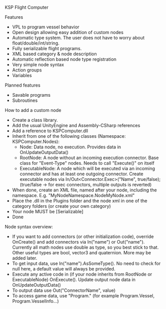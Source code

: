 KSP Flight Computer

Features
- VPL to program vessel behavior
- Open design allowing easy addition of custom nodes
- Automatic type system. The user does not have to worry about float/double/int/string.
- Fully serializable flight programs.
- XML based category & node description
- Automatic reflection based node type registration
- Very simple node syntax
- Action groups
- Variables

Planned features
- Savable programs
- Subroutines





How to add a custom node
- Create a class library.
- Add the usual UnityEngine and Assembly-CSharp references
- Add a reference to KSPComputer.dll
- Inherit from one of the following classes (Namespace: KSPComputer.Nodes):
  - Node: Data node, no execution. Provides data in OnUpdateOutputData()
  - RootNode: A node without an incoming execution connector. Base class for "Event-Type" nodes. Needs to call "Execute()" on itself
  - ExecutableNode: A node which will be executed via an incoming connector and has at least one outgoing connector. Create executable nodes via In/Out<Connector.Exec>("Name", true/false); (true/false -> for exec connectors, multiple outputs is reverted)
- When done, create an XML file, named after your node, including the namespace. E.g. "MyNodeNamespace.NodeMyNode.xml"
- Place the .dll in the Plugins folder and the node xml in one of the category folders (or create your own category)
- Your node MUST be [Serializable]
- Done

Node syntax overview:
- If you want to add connectors (or other initialization code), override OnCreate() and add connectors via In<type>("name") or Out<type>("name"). Currently all math nodes use double as type, so you best stick to that. Other useful types are bool, vector3 and quaternion. More may be added later.
- To get input data, use In("name").AsSomeType(). No need to check for null here, a default value will always be provided.
- Execute any active code in (if your node inherits from RootNode or ExecutableNode) OnExecute(). Update output node data in OnUpdateOutputData()
- To output data use Out("ConnectorName", value)
- To access game data, use "Program." (for example Program.Vessel, Program.VesselInfo...)

